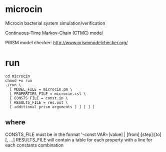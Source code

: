 microcin
========

Microcin bacterial system simulation/verification

Continuous-Time Markov-Chain (CTMC) model

PRISM model checker: http://www.prismmodelchecker.org/

run
===
    cd microcin
    chmod +x run
    ./run \
      [ MODEL_FILE = microcin.pm \
      [ PROPERTIES_FILE = microcin.csl \
      [ CONSTS_FILE = const.in \
      [ RESULTS_FILE = res.out \
      [ additional prism arguments ] ] ] ] ]

where
-----
  CONSTS_FILE must be in the format '-const VAR=[value] | [from]:[step]:[to] [, ...]
  RESULTS_FILE will contain a table for each property with a line for each constants combination
